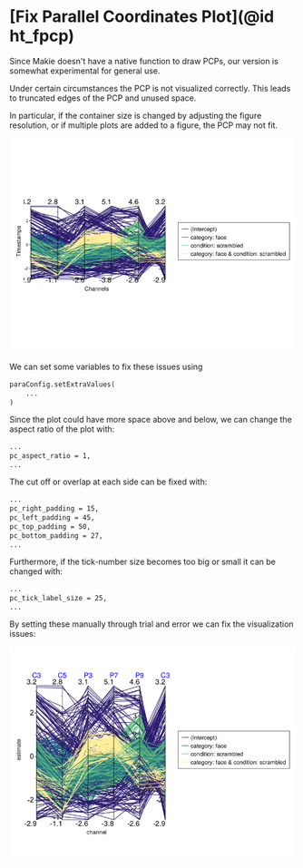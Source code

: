 # [Fix Parallel Coordinates Plot](@id ht_fpcp)

Since Makie doesn't have a native function to draw PCPs, our version is somewhat experimental for general use.

Under certain circumstances the PCP is not visualized correctly.
This leads to truncated edges of the PCP and unused space.

In particular, if the container size is changed by adjusting the figure resolution, or if multiple plots are added to a figure, the PCP may not fit.

![PCP with cutoff and bad spacing](../images/broken_PCP.png)


We can set some variables to fix these issues using

```
paraConfig.setExtraValues(
    ...
)
```

Since the plot could have more space above and below, we can change the aspect ratio of the plot with:
```
...
pc_aspect_ratio = 1,
...
```

The cut off or overlap at each side can be fixed with:
```
...
pc_right_padding = 15,
pc_left_padding = 45,
pc_top_padding = 50,
pc_bottom_padding = 27,
...
```

Furthermore, if the tick-number size becomes too big or small it can be changed with:
```
...
pc_tick_label_size = 25,
...
```

By setting these manually through trial and error we can fix the visualization issues:


![Fixed PCP](../images/fixed_PCP.png)